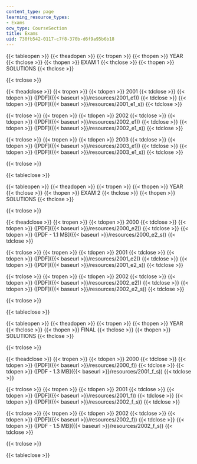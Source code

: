 ```yaml
---
content_type: page
learning_resource_types:
- Exams
ocw_type: CourseSection
title: Exams
uid: 730fb542-0117-c7f8-370b-d6f9a95b6b18
---
```


{{< tableopen >}}
{{< theadopen >}}
{{< tropen >}}
{{< thopen >}}
YEAR
{{< thclose >}}
{{< thopen >}}
EXAM 1
{{< thclose >}}
{{< thopen >}}
SOLUTIONS
{{< thclose >}}

{{< trclose >}}

{{< theadclose >}}
{{< tropen >}}
{{< tdopen >}}
2001
{{< tdclose >}}
{{< tdopen >}}
([PDF]({{< baseurl >}}/resources/2001_e1))
{{< tdclose >}}
{{< tdopen >}}
([PDF]({{< baseurl >}}/resources/2001_e1_s))
{{< tdclose >}}

{{< trclose >}}
{{< tropen >}}
{{< tdopen >}}
2002
{{< tdclose >}}
{{< tdopen >}}
([PDF]({{< baseurl >}}/resources/2002_e1))
{{< tdclose >}}
{{< tdopen >}}
([PDF]({{< baseurl >}}/resources/2002_e1_s))
{{< tdclose >}}

{{< trclose >}}
{{< tropen >}}
{{< tdopen >}}
2003
{{< tdclose >}}
{{< tdopen >}}
([PDF]({{< baseurl >}}/resources/2003_e1))
{{< tdclose >}}
{{< tdopen >}}
([PDF]({{< baseurl >}}/resources/2003_e1_s))
{{< tdclose >}}

{{< trclose >}}

{{< tableclose >}}

{{< tableopen >}}
{{< theadopen >}}
{{< tropen >}}
{{< thopen >}}
YEAR
{{< thclose >}}
{{< thopen >}}
EXAM 2
{{< thclose >}}
{{< thopen >}}
SOLUTIONS
{{< thclose >}}

{{< trclose >}}

{{< theadclose >}}
{{< tropen >}}
{{< tdopen >}}
2000
{{< tdclose >}}
{{< tdopen >}}
([PDF]({{< baseurl >}}/resources/2000_e2))
{{< tdclose >}}
{{< tdopen >}}
([PDF - 1.1 MB]({{< baseurl >}}/resources/2000_e2_s))
{{< tdclose >}}

{{< trclose >}}
{{< tropen >}}
{{< tdopen >}}
2001
{{< tdclose >}}
{{< tdopen >}}
([PDF]({{< baseurl >}}/resources/2001_e2))
{{< tdclose >}}
{{< tdopen >}}
([PDF]({{< baseurl >}}/resources/2001_e2_s))
{{< tdclose >}}

{{< trclose >}}
{{< tropen >}}
{{< tdopen >}}
2002
{{< tdclose >}}
{{< tdopen >}}
([PDF]({{< baseurl >}}/resources/2002_e2))
{{< tdclose >}}
{{< tdopen >}}
([PDF]({{< baseurl >}}/resources/2002_e2_s))
{{< tdclose >}}

{{< trclose >}}

{{< tableclose >}}

{{< tableopen >}}
{{< theadopen >}}
{{< tropen >}}
{{< thopen >}}
YEAR
{{< thclose >}}
{{< thopen >}}
FINAL
{{< thclose >}}
{{< thopen >}}
SOLUTIONS
{{< thclose >}}

{{< trclose >}}

{{< theadclose >}}
{{< tropen >}}
{{< tdopen >}}
2000
{{< tdclose >}}
{{< tdopen >}}
([PDF]({{< baseurl >}}/resources/2000_f))
{{< tdclose >}}
{{< tdopen >}}
([PDF - 1.3 MB]({{< baseurl >}}/resources/2001_f_s))
{{< tdclose >}}

{{< trclose >}}
{{< tropen >}}
{{< tdopen >}}
2001
{{< tdclose >}}
{{< tdopen >}}
([PDF]({{< baseurl >}}/resources/2001_f))
{{< tdclose >}}
{{< tdopen >}}
([PDF]({{< baseurl >}}/resources/2002_f_s))
{{< tdclose >}}

{{< trclose >}}
{{< tropen >}}
{{< tdopen >}}
2002
{{< tdclose >}}
{{< tdopen >}}
([PDF]({{< baseurl >}}/resources/2002_f))
{{< tdclose >}}
{{< tdopen >}}
([PDF - 1.5 MB]({{< baseurl >}}/resources/2002_f_s))
{{< tdclose >}}

{{< trclose >}}

{{< tableclose >}}
